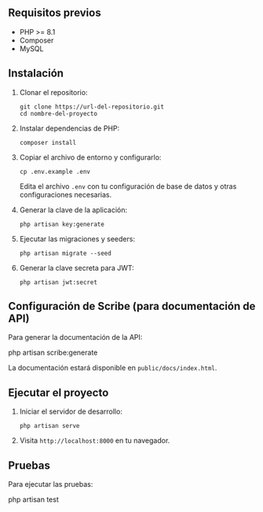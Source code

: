 
## Requisitos previos

- PHP >= 8.1
- Composer
- MySQL

## Instalación

1. Clonar el repositorio:
   ```
   git clone https://url-del-repositorio.git
   cd nombre-del-proyecto
   ```

2. Instalar dependencias de PHP:
   ```
   composer install
   ```

3. Copiar el archivo de entorno y configurarlo:
   ```
   cp .env.example .env
   ```
   Edita el archivo `.env` con tu configuración de base de datos y otras configuraciones necesarias.

4. Generar la clave de la aplicación:
   ```
   php artisan key:generate
   ```

5. Ejecutar las migraciones y seeders:
   ```
   php artisan migrate --seed
   ```

6. Generar la clave secreta para JWT:
   ```
   php artisan jwt:secret
   ```

## Configuración de Scribe (para documentación de API)

Para generar la documentación de la API:

php artisan scribe:generate

La documentación estará disponible en `public/docs/index.html`.

## Ejecutar el proyecto

1. Iniciar el servidor de desarrollo:
   ```
   php artisan serve
   ```

2. Visita `http://localhost:8000` en tu navegador.

## Pruebas

Para ejecutar las pruebas:

php artisan test
